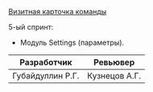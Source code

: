 
[Визитная карточка команды](https://github.com/Legendary2/GB_CommandProgCPP_team3/wiki)

5-ый спринт:
- Модуль Settings (параметры).

| Разработчик      |  Ревьювер          |
|------------------|--------------------|
| Губайдуллин Р.Г. |  Кузнецов А.Г.     |

